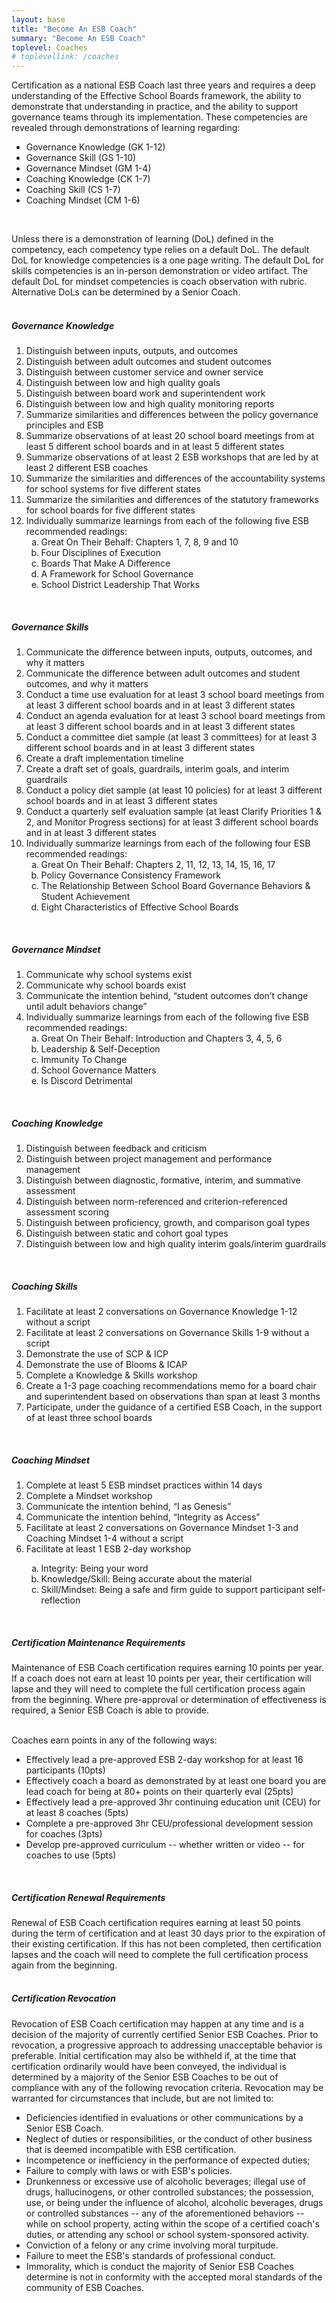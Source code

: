 ```yaml
---
layout: base
title: "Become An ESB Coach"
summary: "Become An ESB Coach"
toplevel: Coaches
# toplevellink: /coaches
---
```


Certification as a national ESB Coach last three years and requires a deep understanding of the Effective School Boards framework, 
the ability to demonstrate that understanding in practice, and the ability to support governance teams through its implementation. 
These competencies are revealed through demonstrations of learning regarding:
<ul>
  <li>Governance Knowledge (GK 1-12)</li>
  <li>Governance Skill (GS 1-10) </li>
  <li>Governance Mindset (GM 1-4)</li>
  <li>Coaching Knowledge (CK 1-7)</li>
  <li>Coaching Skill (CS 1-7)</li>
  <li>Coaching Mindset (CM 1-6)</li> 
</ul><br />

Unless there is a 
demonstration of learning (DoL) defined in the competency, each competency type relies on a default DoL. The default DoL for 
knowledge competencies is a one page writing. The default DoL for skills competencies is an in-person demonstration or video artifact. The default 
DoL for mindset competencies is coach observation with rubric. Alternative DoLs can be determined by a Senior Coach.
<br/><br/>

<h5>Governance Knowledge</h5>
<ol>
<li>Distinguish between inputs, outputs, and outcomes</li>
<li>Distinguish between adult outcomes and student outcomes</li>
<li>Distinguish between customer service and owner service</li>
<li>Distinguish between low and high quality goals</li>
<li>Distinguish between board work and superintendent work</li>
<li>Distinguish between low and high quality monitoring reports</li>
<li>Summarize similarities and differences between the policy governance principles and ESB
<li>Summarize observations of at least 20 school board meetings from at least 5 different school boards and in at least 5 different states</li>
<li>Summarize observations of at least 2 ESB workshops that are led by at least 2 different ESB coaches</li>
<li>Summarize the similarities and differences of the accountability systems for school systems for five different states</li>
<li>Summarize the similarities and differences of the statutory frameworks for school boards for five different states</li>
<li>Individually summarize learnings from each of the following five ESB recommended readings:<ol type="a">
<li>Great On Their Behalf: Chapters 1, 7, 8, 9 and 10</li>
<li>Four Disciplines of Execution</li>
<li>Boards That Make A Difference</li>
<li>A Framework for School Governance</li>
<li>School District Leadership That Works</li>
</ol>
</li>
</ol><br/>

<h5>Governance Skills</h5>
<ol>
<li>Communicate the difference between inputs, outputs, outcomes, and why it matters</li>
<li>Communicate the difference between adult outcomes and student outcomes, and why it matters</li>
<li>Conduct a time use evaluation for at least 3 school board meetings from at least 3 different school boards and in at least 3 different states</li>
<li>Conduct an agenda evaluation for at least 3 school board meetings from at least 3 different school boards and in at least 3 different states</li>
<li>Conduct a committee diet sample (at least 3 committees) for at least 3 different school boards and in at least 3 different states</li>
<li>Create a draft implementation timeline</li>
<li>Create a draft set of goals, guardrails, interim goals, and interim guardrails</li>
<li>Conduct a policy diet sample (at least 10 policies) for at least 3 different school boards and in at least 3 different states</li>
<li>Conduct a quarterly self evaluation sample (at least Clarify Priorities 1 & 2, and Monitor Progress sections) for at least 3 different school boards and in at least 3 different states</li>
<li>Individually summarize learnings from each of the following four ESB recommended readings:<ol type="a">
  <li>Great On Their Behalf: Chapters 2, 11, 12, 13, 14, 15, 16, 17</li>
  <li>Policy Governance Consistency Framework</li>
  <li>The Relationship Between School Board Governance Behaviors & Student Achievement</li>
  <li>Eight Characteristics of Effective School Boards</li>
</ol></li>
</ol><br/>

<h5>Governance Mindset</h5>
<ol>
<li>Communicate why school systems exist</li>
<li>Communicate why school boards exist</li>
<li>Communicate the intention behind, “student outcomes don’t change until adult behaviors change”</li>
<li>Individually summarize learnings from each of the following five ESB recommended readings:<ol type="a">
  <li>Great On Their Behalf: Introduction and Chapters 3, 4, 5, 6</li>
  <li>Leadership & Self-Deception</li>
  <li>Immunity To Change</li>
  <li>School Governance Matters</li>
  <li>Is Discord Detrimental</li>
</ol></li>
</ol><br/>

<h5>Coaching Knowledge</h5>
<ol>
<li>Distinguish between feedback and criticism</li>
<li>Distinguish between project management and performance management </li>
<li>Distinguish between diagnostic, formative, interim, and summative assessment</li>
<li>Distinguish between norm-referenced and criterion-referenced assessment scoring</li>
<li>Distinguish between proficiency, growth, and comparison goal types</li>
<li>Distinguish between static and cohort goal types</li>
<li>Distinguish between low and high quality interim goals/interim guardrails</li>
</ol><br/>

<h5>Coaching Skills</h5>
<ol>
<li>Facilitate at least 2 conversations on Governance Knowledge 1-12 without a script</li>
<li>Facilitate at least 2 conversations on Governance Skills 1-9 without a script</li>
<li>Demonstrate the use of SCP & ICP</li>
<li>Demonstrate the use of Blooms & ICAP</li>
<li>Complete a Knowledge & Skills workshop</li>
<li>Create a 1-3 page coaching recommendations memo for a board chair and superintendent based on observations than span at least 3 months</li>
<li>Participate, under the guidance of a certified ESB Coach, in the support of at least three school boards</li>
</ol><br/>

<h5>Coaching Mindset</h5>
<ol>
<li>Complete at least 5 ESB mindset practices within 14 days</li>
<li>Complete a Mindset workshop</li>
<li>Communicate the intention behind, “I as Genesis”</li>
<li>Communicate the intention behind, “Integrity as Access”</li>
<li>Facilitate at least 2 conversations on Governance Mindset 1-3 and Coaching Mindset 1-4 without a script</li>
<li>Facilitate at least 1 ESB 2-day workshop</li>
  <ol type="a">
<li>Integrity: Being your word</li>
<li>Knowledge/Skill: Being accurate about the material</li>
<li>Skill/Mindset: Being a safe and firm guide to support participant self-reflection</li>
</ol>
</li>
</ol><br/>


<h5>Certification Maintenance Requirements</h5>
Maintenance of ESB Coach certification requires earning 10 points per year. If a coach does not earn at least 10 points per 
year, their certification will lapse and they will need to complete the full certification process again from the beginning. 
Where pre-approval or determination of effectiveness is required, a Senior ESB Coach is able to provide.
<br/><br/>

Coaches earn points in any of the following ways:
<ul>
<li>Effectively lead a pre-approved ESB 2-day workshop for at least 16 participants (10pts)</li>
<li>Effectively coach a board as demonstrated by at least one board you are lead coach for being at 80+ points on their quarterly eval (25pts)</li>
<li>Effectively lead a pre-approved 3hr continuing education unit (CEU) for at least 8 coaches (5pts)</li>
<li>Complete a pre-approved 3hr CEU/professional development session for coaches (3pts)</li>
<li>Develop pre-approved curriculum -- whether written or video -- for coaches to use (5pts)</li>
</ul><br/>


<h5>Certification Renewal Requirements</h5>
Renewal of ESB Coach certification requires earning at least 50 points during the term of certification and at least 30 
days prior to the expiration of their existing certification. If this has not been completed, then certification lapses and 
the coach will need to complete the full certification process again from the beginning.
  <br/><br/>



<h5>Certification Revocation</h5>
Revocation of ESB Coach certification may happen at any time and is a decision of the majority of currently certified Senior 
ESB Coaches. Prior to revocation, a progressive approach to addressing unacceptable behavior is preferable. Initial certification may also 
be withheld if, at the time that certification ordinarily would have been conveyed, the individual is determined by a majority of the 
Senior ESB Coaches to be out of compliance with any of the following revocation criteria. Revocation may be warranted for circumstances 
that include, but are not limited to:
<ul>
  <li>Deficiencies identified in evaluations or other communications by a Senior ESB Coach.</li>
  <li>Neglect of duties or responsibilities, or the conduct of other business that is deemed incompatible with ESB certification.</li>
  <li>Incompetence or inefficiency in the performance of expected duties;</li>
  <li>Failure to comply with laws or with ESB's policies.</li>
  <li>Drunkenness or excessive use of alcoholic beverages; illegal use of drugs, hallucinogens, or other controlled substances; 
 the possession, use, or being under the influence of alcohol, alcoholic beverages, drugs or controlled substances -- any of the aforementioned behaviors -- while 
on school property, acting within the scope of a certified coach's duties, or attending any school or school system-sponsored activity.</li>
  <li>Conviction of a felony or any crime involving moral turpitude.</li>
  <li>Failure to meet the ESB's standards of professional conduct.</li>
  <li>Immorality, which is conduct the majority of Senior ESB Coaches determine is not in conformity with the accepted moral 
standards of the community of ESB Coaches.</li>

</ul>
 
 
